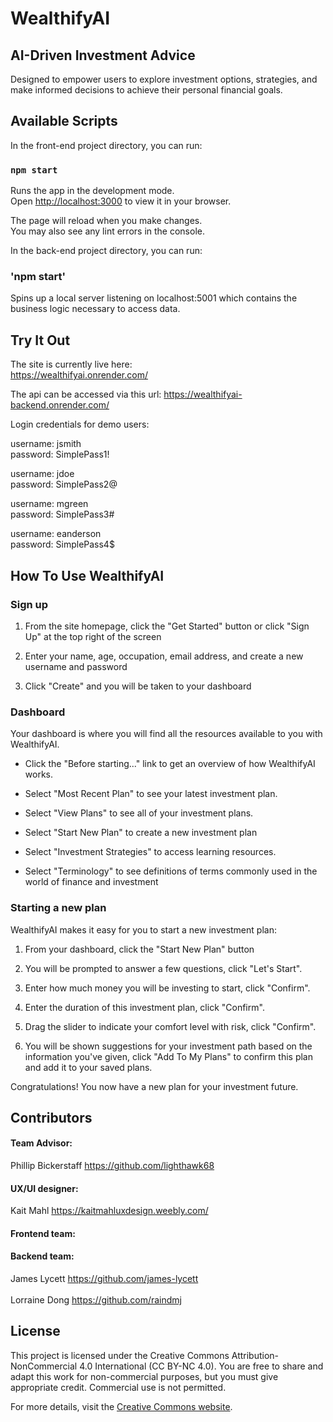 # WealthifyAI
## AI-Driven Investment Advice
Designed to empower users to explore investment options, strategies, and make informed decisions to achieve their personal financial goals. 

## Available Scripts

In the front-end project directory, you can run:

### `npm start`

Runs the app in the development mode.\
Open [http://localhost:3000](http://localhost:3000) to view it in your browser.

The page will reload when you make changes.\
You may also see any lint errors in the console.


In the back-end project directory, you can run:

### 'npm start'

Spins up a local server listening on localhost:5001 which contains the business logic necessary to access data.

## Try It Out
The site is currently live here:<br>
https://wealthifyai.onrender.com/

The api can be accessed via this url:
https://wealthifyai-backend.onrender.com/

Login credentials for demo users:


username: jsmith<br>
password: SimplePass1!<br>

username: jdoe<br>
password: SimplePass2@<br>

username: mgreen<br>
password: SimplePass3#<br>

username: eanderson<br>
password: SimplePass4$<br>


## How To Use WealthifyAI
### Sign up

1. From the site homepage, click the "Get Started" button or click "Sign Up" at the top right of the screen

2. Enter your name, age, occupation, email address, and create a new username and password

3. Click "Create" and you will be taken to your dashboard


### Dashboard
Your dashboard is where you will find all the resources available to you with WealthifyAI.

- Click the "Before starting..." link to get an overview of how WealthifyAI works.

- Select "Most Recent Plan" to see your latest investment plan.

- Select "View Plans" to see all of your investment plans.

- Select "Start New Plan" to create a new investment plan

- Select "Investment Strategies" to access learning resources.

- Select "Terminology" to see definitions of terms commonly used in the world of finance and investment


### Starting a new plan
WealthifyAI makes it easy for you to start a new investment plan:

1. From your dashboard, click the "Start New Plan" button

2. You will be prompted to answer a few questions, click "Let's Start".

3. Enter how much money you will be investing to start, click "Confirm".

4. Enter the duration of this investment plan, click "Confirm".

5. Drag the slider to indicate your comfort level with risk, click "Confirm".

6. You will be shown suggestions for your investment path based on the information you've given, click "Add To My Plans" to confirm this plan and add it to your saved plans.

Congratulations! You now have a new plan for your investment future.


## Contributors
#### Team Advisor:<br>
Phillip Bickerstaff https://github.com/lighthawk68


#### UX/UI designer:<br>
Kait Mahl
https://kaitmahluxdesign.weebly.com/

#### Frontend team:



#### Backend team:<br>
James Lycett
https://github.com/james-lycett<br>
<br>
Lorraine Dong 
https://github.com/raindmj



## License

This project is licensed under the Creative Commons Attribution-NonCommercial 4.0 International (CC BY-NC 4.0). You are free to share and adapt this work for non-commercial purposes, but you must give appropriate credit. Commercial use is not permitted.

For more details, visit the [Creative Commons website](https://creativecommons.org/licenses/by-nc/4.0/).
